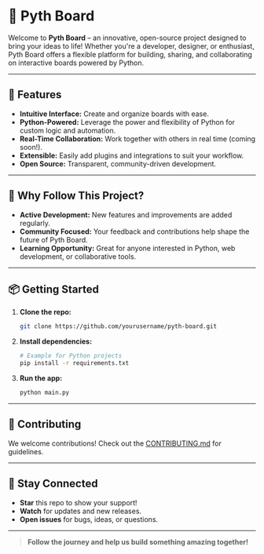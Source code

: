 # 🐍 Pyth Board

Welcome to **Pyth Board** – an innovative, open-source project designed to bring your ideas to life! Whether you're a developer, designer, or enthusiast, Pyth Board offers a flexible platform for building, sharing, and collaborating on interactive boards powered by Python.

---

## 🚀 Features

- **Intuitive Interface:** Create and organize boards with ease.
- **Python-Powered:** Leverage the power and flexibility of Python for custom logic and automation.
- **Real-Time Collaboration:** Work together with others in real time (coming soon!).
- **Extensible:** Easily add plugins and integrations to suit your workflow.
- **Open Source:** Transparent, community-driven development.

---

## 🌟 Why Follow This Project?

- **Active Development:** New features and improvements are added regularly.
- **Community Focused:** Your feedback and contributions help shape the future of Pyth Board.
- **Learning Opportunity:** Great for anyone interested in Python, web development, or collaborative tools.

---

## 📦 Getting Started

1. **Clone the repo:**
   ```bash
   git clone https://github.com/yourusername/pyth-board.git
   ```
2. **Install dependencies:**
   ```bash
   # Example for Python projects
   pip install -r requirements.txt
   ```
3. **Run the app:**
   ```bash
   python main.py
   ```

---

## 🤝 Contributing

We welcome contributions! Check out the [CONTRIBUTING.md](CONTRIBUTING.md) for guidelines.

---

## 📣 Stay Connected

- **Star** this repo to show your support!
- **Watch** for updates and new releases.
- **Open issues** for bugs, ideas, or questions.

---

> **Follow the journey and help us build something amazing together!**
